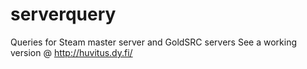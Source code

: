 # serverquery

Queries for Steam master server and GoldSRC servers
See a working version @ http://huvitus.dy.fi/
